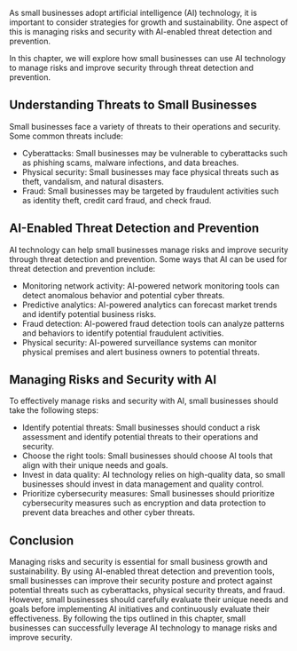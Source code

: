 
As small businesses adopt artificial intelligence (AI) technology, it is important to consider strategies for growth and sustainability. One aspect of this is managing risks and security with AI-enabled threat detection and prevention.

In this chapter, we will explore how small businesses can use AI technology to manage risks and improve security through threat detection and prevention.

Understanding Threats to Small Businesses
-----------------------------------------

Small businesses face a variety of threats to their operations and security. Some common threats include:

* Cyberattacks: Small businesses may be vulnerable to cyberattacks such as phishing scams, malware infections, and data breaches.
* Physical security: Small businesses may face physical threats such as theft, vandalism, and natural disasters.
* Fraud: Small businesses may be targeted by fraudulent activities such as identity theft, credit card fraud, and check fraud.

AI-Enabled Threat Detection and Prevention
------------------------------------------

AI technology can help small businesses manage risks and improve security through threat detection and prevention. Some ways that AI can be used for threat detection and prevention include:

* Monitoring network activity: AI-powered network monitoring tools can detect anomalous behavior and potential cyber threats.
* Predictive analytics: AI-powered analytics can forecast market trends and identify potential business risks.
* Fraud detection: AI-powered fraud detection tools can analyze patterns and behaviors to identify potential fraudulent activities.
* Physical security: AI-powered surveillance systems can monitor physical premises and alert business owners to potential threats.

Managing Risks and Security with AI
-----------------------------------

To effectively manage risks and security with AI, small businesses should take the following steps:

* Identify potential threats: Small businesses should conduct a risk assessment and identify potential threats to their operations and security.
* Choose the right tools: Small businesses should choose AI tools that align with their unique needs and goals.
* Invest in data quality: AI technology relies on high-quality data, so small businesses should invest in data management and quality control.
* Prioritize cybersecurity measures: Small businesses should prioritize cybersecurity measures such as encryption and data protection to prevent data breaches and other cyber threats.

Conclusion
----------

Managing risks and security is essential for small business growth and sustainability. By using AI-enabled threat detection and prevention tools, small businesses can improve their security posture and protect against potential threats such as cyberattacks, physical security threats, and fraud. However, small businesses should carefully evaluate their unique needs and goals before implementing AI initiatives and continuously evaluate their effectiveness. By following the tips outlined in this chapter, small businesses can successfully leverage AI technology to manage risks and improve security.
